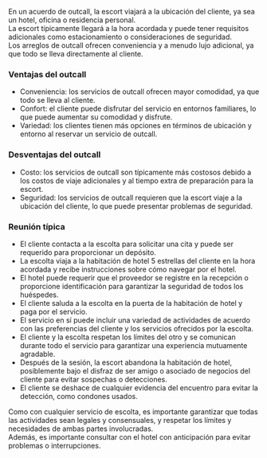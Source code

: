En un acuerdo de outcall, la escort viajará a la ubicación del cliente, ya sea un hotel, oficina o residencia personal.  
La escort típicamente llegará a la hora acordada y puede tener requisitos adicionales como estacionamiento o consideraciones de seguridad.  
Los arreglos de outcall ofrecen conveniencia y a menudo lujo adicional, ya que todo se lleva directamente al cliente.  

### Ventajas del outcall  
- Conveniencia: los servicios de outcall ofrecen mayor comodidad, ya que todo se lleva al cliente.  
- Confort: el cliente puede disfrutar del servicio en entornos familiares, lo que puede aumentar su comodidad y disfrute.  
- Variedad: los clientes tienen más opciones en términos de ubicación y entorno al reservar un servicio de outcall.  

### Desventajas del outcall  
- Costo: los servicios de outcall son típicamente más costosos debido a los costos de viaje adicionales y al tiempo extra de preparación para la escort.  
- Seguridad: los servicios de outcall requieren que la escort viaje a la ubicación del cliente, lo que puede presentar problemas de seguridad.

### Reunión típica  
- El cliente contacta a la escolta para solicitar una cita y puede ser requerido para proporcionar un depósito.  
- La escolta viaja a la habitación de hotel 5 estrellas del cliente en la hora acordada y recibe instrucciones sobre cómo navegar por el hotel.  
- El hotel puede requerir que el proveedor se registre en la recepción o proporcione identificación para garantizar la seguridad de todos los huéspedes.  
- El cliente saluda a la escolta en la puerta de la habitación de hotel y paga por el servicio.  
- El servicio en sí puede incluir una variedad de actividades de acuerdo con las preferencias del cliente y los servicios ofrecidos por la escolta.  
- El cliente y la escolta respetan los límites del otro y se comunican durante todo el servicio para garantizar una experiencia mutuamente agradable.  
- Después de la sesión, la escort abandona la habitación de hotel, posiblemente bajo el disfraz de ser amigo o asociado de negocios del cliente para evitar sospechas o detecciones.  
- El cliente se deshace de cualquier evidencia del encuentro para evitar la detección, como condones usados.  

Como con cualquier servicio de escolta, es importante garantizar que todas las actividades sean legales y consensuales, y respetar los límites y necesidades de ambas partes involucradas.  
Además, es importante consultar con el hotel con anticipación para evitar problemas o interrupciones.